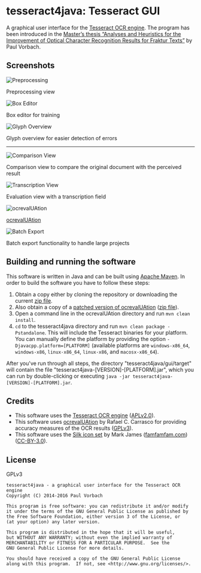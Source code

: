 # tesseract4java: Tesseract GUI


A graphical user interface for the [Tesseract OCR engine][tesseract]. The program has been introduced in the [Master’s
thesis “Analyses and Heuristics for the Improvement of Optical Character Recognition Results for Fraktur Texts”][thesis]
by Paul Vorbach.

[tesseract]: https://github.com/tesseract-ocr/tesseract
[thesis]: http://nbn-resolving.de/urn/resolver.pl?urn:nbn:de:bvb:20-opus-106527


## Screenshots

![Preprocessing](https://raw.githubusercontent.com/tesseract4java/tesseract-gui/master/screenshots/gui-preprocessing.png)

Preprocessing view

![Box Editor](https://raw.githubusercontent.com/tesseract4java/tesseract-gui/master/screenshots/gui-box-editor.png)

Box editor for training

![Glyph Overview](https://raw.githubusercontent.com/tesseract4java/tesseract-gui/master/screenshots/gui-glyph-overview.png)

Glyph overview for easier detection of errors

---

![Comparison View](https://raw.githubusercontent.com/tesseract4java/tesseract-gui/master/screenshots/gui-comparison.png)

Comparison view to compare the original document with the perceived result

![Transcription View](https://raw.githubusercontent.com/tesseract4java/tesseract-gui/master/screenshots/gui-evaluation.png)

Evaluation view with a transcription field

![ocrevalUAtion](https://raw.githubusercontent.com/tesseract4java/tesseract-gui/master/screenshots/ocrevaluation.png)

[ocrevalUAtion]

![Batch Export](https://raw.githubusercontent.com/tesseract4java/tesseract-gui/master/screenshots/gui-batch-export.png)

Batch export functionality to handle large projects

## Building and running the software

This software is written in Java and can be built using [Apache Maven]. In order to build the software you have to
follow these steps:

 1. Obtain a copy either by cloning the repository or downloading the current [zip file][zip].
 2. Also obtain a copy of a [patched version of ocrevalUAtion][ocrevalUAtion patched] ([zip file][ocrevalUAtion zip]).
 3. Open a command line in the ocrevalUAtion directory and run `mvn clean install`.
 4. `cd` to the tesseract4java directory and run `mvn clean package -Pstandalone`. This will include the
    Tesseract binaries for your platform. You can manually define the platform by providing the option
    `-Djavacpp.platform=[PLATFORM]` (available platforms are `windows-x86_64`, `windows-x86`, `linux-x86_64`, `linux-x86`,
    and `macosx-x86_64`).

After you've run through all steps, the directory "tesseract4java/gui/target" will contain the file
"tesseract4java-[VERSION]-[PLATFORM].jar", which you can run by double-clicking or executing
`java -jar tesseract4java-[VERSION]-[PLATFORM].jar`.

[Apache Maven]: https://maven.apache.org/
[zip]: https://github.com/tesseract4java/tesseract4java/archive/develop.zip
[ocrevalUAtion patched]: https://github.com/tesseract4java/ocrevalUAtion
[ocrevalUAtion zip]: https://github.com/tesseract4java/ocrevalUAtion/archive/master.zip

## Credits

  - This software uses the [Tesseract OCR engine][tesseract] ([APLv2.0]).
  - This software uses [ocrevalUAtion] by Rafael C. Carrasco for providing
    accuracy measures of the OCR results ([GPLv3]).
  - This software uses the [Silk icon set][silk] by Mark James
    ([famfamfam.com]) ([CC-BY-3.0]).

[APLv2.0]: http://www.apache.org/licenses/LICENSE-2.0
[GPLv3]: https://www.gnu.org/licenses/gpl-3.0.html
[ocrevalUAtion]: https://github.com/impactcentre/ocrevalUAtion
[silk]: http://www.famfamfam.com/lab/icons/silk/
[famfamfam.com]: http://www.famfamfam.com/
[CC-BY-3.0]: http://creativecommons.org/licenses/by/3.0/


## License

GPLv3

~~~
tesseract4java - a graphical user interface for the Tesseract OCR engine
Copyright (C) 2014-2016 Paul Vorbach

This program is free software: you can redistribute it and/or modify
it under the terms of the GNU General Public License as published by
the Free Software Foundation, either version 3 of the License, or
(at your option) any later version.

This program is distributed in the hope that it will be useful,
but WITHOUT ANY WARRANTY; without even the implied warranty of
MERCHANTABILITY or FITNESS FOR A PARTICULAR PURPOSE.  See the
GNU General Public License for more details.

You should have received a copy of the GNU General Public License
along with this program.  If not, see <http://www.gnu.org/licenses/>.
~~~

